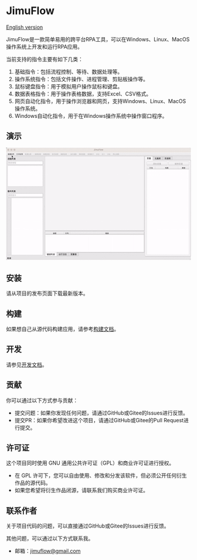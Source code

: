 # JimuFlow

[English version](README_en.md)

JimuFlow是一款简单易用的跨平台RPA工具，可以在Windows、Linux、MacOS操作系统上开发和运行RPA应用。

当前支持的指令主要有如下几类：

1. 基础指令：包括流程控制、等待、数据处理等。
2. 操作系统指令：包括文件操作、进程管理、剪贴板操作等。
3. 鼠标键盘指令：用于模拟用户操作鼠标和键盘。
4. 数据表格指令：用于操作表格数据，支持Excel、CSV格式。
5. 网页自动化指令，用于操作浏览器和网页，支持Windows、Linux、MacOS操作系统。
6. Windows自动化指令，用于在Windows操作系统中操作窗口程序。

## 演示

![演示视频](docs/manual/demo.gif)

## 安装

请从项目的发布页面下载最新版本。

## 构建

如果想自己从源代码构建应用，请参考[构建文档](docs/develop/build.md)。

## 开发

请参见[开发文档](docs/develop/readme.md)。

## 贡献

你可以通过以下方式参与贡献：

- 提交问题：如果你发现任何问题，请通过GitHub或Gitee的Issues进行反馈。
- 提交PR：如果你希望改进这个项目，请通过GitHub或Gitee的Pull Request进行提交。

## 许可证

这个项目同时使用 GNU 通用公共许可证（GPL）和商业许可证进行授权。

- 在 GPL 许可下，您可以自由使用、修改和分发该软件，但必须公开任何衍生作品的源代码。
- 如果您希望将衍生作品闭源，请联系我们购买商业许可证。

## 联系作者

关于项目代码的问题，可以直接通过GitHub或Gitee的Issues进行反馈。

其他问题，可以通过以下方式联系我。

- 邮箱：jimuflow@gmail.com
